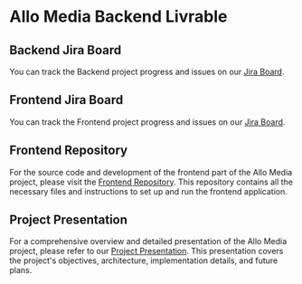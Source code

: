 # Allo Media Backend Livrable

## Backend Jira Board

You can track the Backend project progress and issues on our [Jira Board](https://echfaiechafai2021.atlassian.net/jira/software/projects/AM/boards/1).

## Frontend Jira Board

You can track the Frontend project progress and issues on our [Jira Board](https://echfaiechafai2021.atlassian.net/jira/software/projects/AMF/boards/2).

## Frontend Repository

For the source code and development of the frontend part of the Allo Media project, please visit the [Frontend Repository](https://github.com/Echaftech23/Allo-Media-Frontend). This repository contains all the necessary files and instructions to set up and run the frontend application. 

## Project Presentation

For a comprehensive overview and detailed presentation of the Allo Media project, please refer to our [Project Presentation](https://www.canva.com/design/DAGTStC_AG4/3rMmc39Aci9GCn0IAhKzWw/edit). This presentation covers the project's objectives, architecture, implementation details, and future plans.
